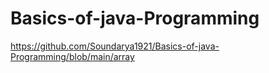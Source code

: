 # Basics-of-java-Programming
https://github.com/Soundarya1921/Basics-of-java-Programming/blob/main/array
